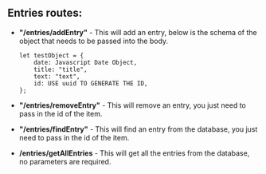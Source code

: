 ## Entries routes:

-   **"/entries/addEntry"** - This will add an entry, below is the schema of the object that needs to be passed into the body.

    ```
    let testObject = {
        date: Javascript Date Object,
        title: "title",
        text: "text",
        id: USE uuid TO GENERATE THE ID,
    };
    ```

-   **"/entries/removeEntry"** - This will remove an entry, you just need to pass in the id of the item.

-   **"/entries/findEntry"** - This will find an entry from the database, you just need to pass in the id of the item.

-   **/entries/getAllEntries** - This will get all the entries from the database, no parameters are required.
